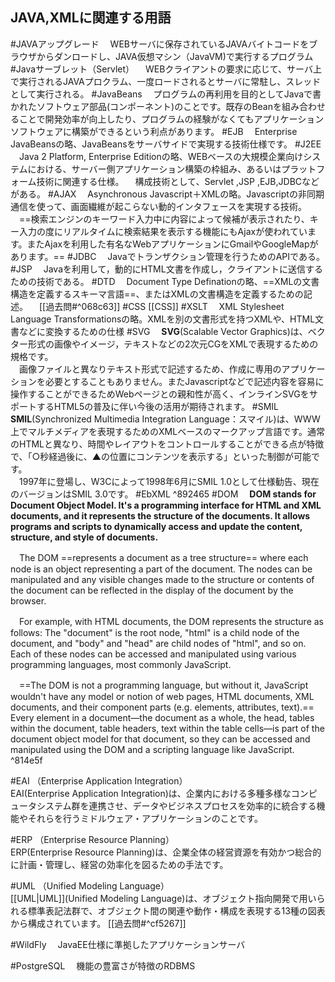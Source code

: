 ## JAVA,XMLに関連する用語
#JAVAアップグレード
　WEBサーバに保存されているJAVAバイトコードをブラウザからダンロードし、JAVA仮想マシン（JavaVM)で実行するプログラム
#Javaサーブレット（Servlet）
　WEBクライアントの要求に応じて、サーバ上で実行されるJAVAプロクラム、一度ロードされるとサーバに常駐し、スレッドとして実行される。
#JavaBeans
　プログラムの再利用を目的としてJavaで書かれたソフトウェア部品(コンポーネント)のことです。既存のBeanを組み合わせることで開発効率が向上したり、プログラムの経験がなくてもアプリケーションソフトウェアに構築ができるという利点があります。
#EJB
　Enterprise JavaBeansの略、JavaBeansをサーバサイドで実現する技術仕様です。
#J2EE
　Java 2 Platform, Enterprise Editionの略、WEBベースの大規模企業向けシステムにおける、サーバー側アプリケーション構築の枠組み、あるいはプラットフォーム技術に関連する仕様。
　構成技術として、Servlet ,JSP ,EJB,JDBCなどがある。
#AJAX
　Asynchronous Javascript＋XMLの略。Javascriptの非同期通信を使って、画面繊維が起こらない動的インタフェースを実現する技術。
　==検索エンジンのキーワード入力中に内容によって候補が表示されたり、キー入力の度にリアルタイムに検索結果を表示する機能にもAjaxが使われています。またAjaxを利用した有名なWebアプリケーションにGmailやGoogleMapがあります。==
#JDBC
　Javaでトランザクション管理を行うためのAPIである。
#JSP
　Javaを利用して，動的にHTML文書を作成し，クライアントに送信するための技術である。
#DTD
　Document Type Definationの略、==XMLの文書構造を定義するスキーマ言語==、またはXMLの文書構造を定義するための記述。
　[[過去問#^068c63]]
#CSS
[[CSS]]
#XSLT
　XML Stylesheet Language Transformationsの略。XMLを別の文書形式を持つXMLや、HTML文書などに変換するための仕様
#SVG
　**SVG**(Scalable Vector Graphics)は、ベクター形式の画像やイメージ，テキストなどの2次元CGをXMLで表現するための規格です。  
　画像ファイルと異なりテキスト形式で記述するため、作成に専用のアプリケーションを必要とすることもありません。またJavascriptなどで記述内容を容易に操作することができるためWebページとの親和性が高く、インラインSVGをサポートするHTML5の普及に伴い今後の活用が期待されます。
#SMIL
　**SMIL**(Synchronized Multimedia Integration Language：スマイル)は、WWW上でマルチメディアを表現するためのXMLベースのマークアップ言語です。通常のHTMLと異なり、時間やレイアウトをコントロールすることができる点が特徴で、「○秒経過後に、▲の位置にコンテンツを表示する」といった制御が可能です。  
　1997年に登場し、W3Cによって1998年6月にSMIL 1.0として仕様勧告、現在のバージョンはSMIL 3.0です。
#EbXML ^892465
#DOM 
　**DOM stands for Document Object Model. It's a programming interface for HTML and XML documents, and it represents the structure of the documents. It allows programs and scripts to dynamically access and update the content, structure, and style of documents.**

　The DOM ==represents a document as a tree structure== where each node is an object representing a part of the document. The nodes can be manipulated and any visible changes made to the structure or contents of the document can be reflected in the display of the document by the browser.

　For example, with HTML documents, the DOM represents the structure as follows: The "document" is the root node, "html" is a child node of the document, and "body" and "head" are child nodes of "html", and so on. Each of these nodes can be accessed and manipulated using various programming languages, most commonly JavaScript.

　==The DOM is not a programming language, but without it, JavaScript wouldn't have any model or notion of web pages, HTML documents, XML documents, and their component parts (e.g. elements, attributes, text).== Every element in a document—the document as a whole, the head, tables within the document, table headers, text within the table cells—is part of the document object model for that document, so they can be accessed and manipulated using the DOM and a scripting language like JavaScript. ^814e5f

#EAI （Enterprise Application Integration）  
    EAI(Enterprise Application Integration)は、企業内における多種多様なコンピュータシステム群を連携させ、データやビジネスプロセスを効率的に統合する機能やそれらを行うミドルウェア・アプリケーションのことです。

#ERP （Enterprise Resource Planning）  
    ERP(Enterprise Resource Planning)は、企業全体の経営資源を有効かつ総合的に計画・管理し、経営の効率化を図るための手法です。

#UML （Unified Modeling Language）  
    [[UML|UML]](Unified Modeling Language)は、オブジェクト指向開発で用いられる標準表記法群で、オブジェクト間の関連や動作・構成を表現する13種の図表から構成されています。
    [[過去問#^cf5267]]

#WildFly
　JavaEE仕様に準拠したアプリケーションサーバ

#PostgreSQL
　機能の豊富さが特徴のRDBMS